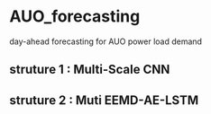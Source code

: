 # AUO_forecasting
day-ahead forecasting for AUO power load demand

## struture 1 : Multi-Scale CNN ##


## struture 2 : Muti EEMD-AE-LSTM ##
